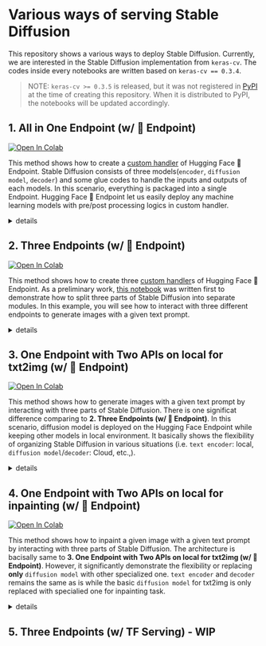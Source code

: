 # Various ways of serving Stable Diffusion 

This repository shows a various ways to deploy Stable Diffusion. Currently, we are interested in the Stable Diffusion implementation from `keras-cv`. The codes inside every notebooks are written based on `keras-cv == 0.3.4`.

> NOTE: `keras-cv >= 0.3.5` is released, but it was not registered in [PyPI](https://pypi.org/project/keras-cv/) at the time of creating this repository. When it is distributed to PyPI, the notebooks will be updated accordingly.

## 1. All in One Endpoint (w/ 🤗 Endpoint) 

<a target="_blank" href="https://colab.research.google.com/github/deep-diver/keras-sd-serving/blob/main/hf_single_endpoint.ipynb">
  <img src="https://colab.research.google.com/assets/colab-badge.svg" alt="Open In Colab"/>
</a>

This method shows how to create a [custom handler](https://huggingface.co/docs/inference-endpoints/guides/custom_handler) of Hugging Face 🤗 Endpoint. Stable Diffusion consists of three models(`encoder`, `diffusion model`, `decoder`) and some glue codes to handle the inputs and outputs of each models. In this scenario, everything is packaged into a single Endpoint. Hugging Face 🤗 Endpoint let us easily deploy any machine learning models with pre/post processing logics in custom handler.

<details><summary>details</summary>
<p>

<p align="center">
<img src="https://i.ibb.co/0Kpnn8g/2022-12-19-2-57-28.png" width="70%"/>
</p>

</p>
</details>

## 2. Three Endpoints (w/ 🤗 Endpoint) 

<a target="_blank" href="https://colab.research.google.com/github/deep-diver/keras-sd-serving/blob/main/hf_multiple_endpoints.ipynb">
  <img src="https://colab.research.google.com/assets/colab-badge.svg" alt="Open In Colab"/>
</a>

This method shows how to create three [custom handler](https://huggingface.co/docs/inference-endpoints/guides/custom_handler)s of Hugging Face 🤗 Endpoint. As a preliminary work, [this notebook](https://github.com/deep-diver/keras-sd-serving/blob/main/model_sepration_without_endpoint.ipynb) was written first to demonstrate how to split three parts of Stable Diffusion into separate modules. In this example, you will see how to interact with three different endpoints to generate images with a given text prompt.

<details><summary>details</summary>
<p>

<p align="center">
<img src="https://i.ibb.co/1dCGfm9/2022-12-19-3-27-14.png" width="70%"/>
</p>

</p>
</details>

## 3. One Endpoint with Two APIs on local for txt2img (w/ 🤗 Endpoint) 

<a target="_blank" href="https://colab.research.google.com/github/deep-diver/keras-sd-serving/blob/main/hf_endpoint_dm_while_local_ed.ipynb">
  <img src="https://colab.research.google.com/assets/colab-badge.svg" alt="Open In Colab"/>
</a>

This method shows how to generate images with a given text prompt by interacting with three parts of Stable Diffusion. There is one significat difference comparing to **2. Three Endpoints (w/ 🤗 Endpoint)**. In this scenario, diffusion model is deployed on the Hugging Face Endpoint while keeping other models in local environment. It basically shows the flexibility of organizing Stable Diffusion in various situations (i.e. `text encoder`: local, `diffusion model`/`decoder`: Cloud, etc.,).

<details><summary>details</summary>
<p>

<p align="center">
<img src="https://i.ibb.co/f2NHXYh/2022-12-19-3-27-10.png" width="70%"/>
</p>

</p>
</details>

## 4. One Endpoint with Two APIs on local for inpainting (w/ 🤗 Endpoint) 

<a target="_blank" href="https://colab.research.google.com/github/deep-diver/keras-sd-serving/blob/main/hf_endpoint_dm_while_local_ed_inpaint.ipynb">
  <img src="https://colab.research.google.com/assets/colab-badge.svg" alt="Open In Colab"/>
</a>

This method shows how to inpaint a given image with a given text prompt by interacting with three parts of Stable Diffusion. The architecture is bacisally same to **3. One Endpoint with Two APIs on local for txt2img (w/ 🤗 Endpoint)**. However, it significantly demonstrate the flexibility or replacing **only** `diffusion model` with other specialized one. `text encoder` and `decoder` remains the same as is while the basic `diffusion model` for txt2img is only replaced with specialied one for inpainting task.

<details><summary>details</summary>
<p>

<p align="center">
<img src="https://i.ibb.co/fv30h2M/2022-12-20-3-17-57.png" width="70%"/>
</p>

</p>
</details>

## 5. Three Endpoints (w/ TF Serving) - WIP  
